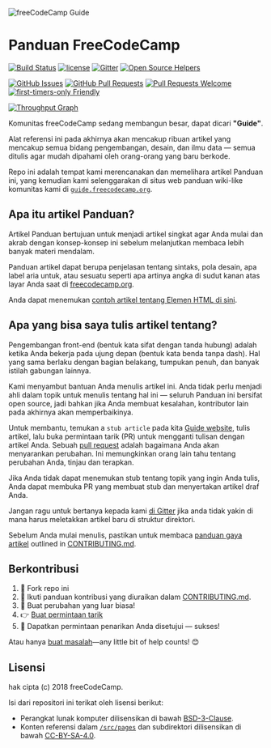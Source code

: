 ![freeCodeCamp Guide](https://s3.amazonaws.com/freecodecamp/wide-social-banner.png)

# Panduan FreeCodeCamp

[![Build Status](https://img.shields.io/travis/freeCodeCamp/guide/master.svg?style=flat-square)](https://travis-ci.org/freeCodeCamp/guide) [![license](https://img.shields.io/badge/license-BSD--3--Clause-lightgrey.svg?style=flat-square)](https://opensource.org/licenses/BSD-3-Clause)  [![Gitter](https://img.shields.io/gitter/room/freeCodeCamp/Contributors.svg?style=flat-square)](https://gitter.im/freeCodeCamp/Contributors)
[![Open Source Helpers](https://www.codetriage.com/freecodecamp/guide/badges/users.svg)](https://www.codetriage.com/freecodecamp/guide)

[![GitHub Issues](https://img.shields.io/github/issues/freeCodeCamp/guide.svg?style=flat-square)](https://github.com/freeCodeCamp/guide/issues) [![GitHub Pull Requests](https://img.shields.io/github/issues-pr/freeCodeCamp/guide.svg?style=flat-square)](https://github.com/freeCodeCamp/guide/pulls) [![Pull Requests Welcome](https://img.shields.io/badge/PRs-welcome-brightgreen.svg?style=flat-square)](http://makeapullrequest.com)
[![first-timers-only Friendly](https://img.shields.io/badge/first--timers--only-friendly-blue.svg?style=flat-square)](http://www.firsttimersonly.com/)

[![Throughput Graph](https://graphs.waffle.io/freeCodeCamp/guide/throughput.svg)](https://waffle.io/freeCodeCamp/guide/metrics)

Komunitas freeCodeCamp sedang membangun besar, dapat dicari **"Guide"**.

Alat referensi ini pada akhirnya akan mencakup ribuan artikel yang mencakup semua bidang pengembangan, desain, dan ilmu data — semua ditulis agar mudah dipahami oleh orang-orang yang baru berkode.

Repo ini adalah tempat kami merencanakan dan memelihara artikel Panduan ini, yang kemudian kami selenggarakan di situs web panduan wiki-like komunitas kami di [`guide.freecodecamp.org`](https://guide.freecodecamp.org).

## Apa itu artikel Panduan?

Artikel Panduan bertujuan untuk menjadi artikel singkat agar Anda mulai dan akrab dengan konsep-konsep ini sebelum melanjutkan membaca lebih banyak materi mendalam.

Panduan artikel dapat berupa penjelasan tentang sintaks, pola desain, apa label aria untuk, atau sesuatu seperti apa artinya angka di sudut kanan atas layar Anda saat di [freecodecamp.org](https://freecodecamp.org).

Anda dapat menemukan [contoh artikel tentang Elemen HTML di sini](./src/pages/html/elements/index.md).

## Apa yang bisa saya tulis artikel tentang?

Pengembangan front-end (bentuk kata sifat dengan tanda hubung) adalah ketika Anda bekerja pada ujung depan (bentuk kata benda tanpa dash). Hal yang sama berlaku dengan bagian belakang, tumpukan penuh, dan banyak istilah gabungan lainnya.

Kami menyambut bantuan Anda menulis artikel ini. Anda tidak perlu menjadi ahli dalam topik untuk menulis tentang hal ini — seluruh Panduan ini bersifat open source, jadi bahkan jika Anda membuat kesalahan, kontributor lain pada akhirnya akan memperbaikinya.

Untuk membantu, temukan a `stub article` pada kita [Guide website](https://guide.freecodecamp.org/), tulis artikel, lalu buka permintaan tarik (PR) untuk mengganti tulisan dengan artikel Anda. Sebuah [pull request](https://help.github.com/articles/about-pull-requests/) adalah bagaimana Anda akan menyarankan perubahan. Ini memungkinkan orang lain tahu tentang perubahan Anda, tinjau dan terapkan.

Jika Anda tidak dapat menemukan stub tentang topik yang ingin Anda tulis, Anda dapat membuka PR yang membuat stub dan menyertakan artikel draf Anda.

Jangan ragu untuk bertanya kepada kami [di Gitter](https://gitter.im/freeCodeCamp/Contributors) jika anda tidak yakin di mana harus meletakkan artikel baru di struktur direktori.

Sebelum Anda mulai menulis, pastikan untuk membaca [panduan gaya artikel](https://github.com/freeCodeCamp/guide/blob/master/CONTRIBUTING.md#article-style-guide) outlined in [CONTRIBUTING.md](CONTRIBUTING.md). 

## Berkontribusi

1. 🍴  Fork repo ini
2. 👀️ Ikuti panduan kontribusi yang diuraikan dalam [CONTRIBUTING.md](CONTRIBUTING.md).
3. 🔧 Buat perubahan yang luar biasa!
4. 👉 [Buat permintaan tarik](https://github.com/freeCodeCamp/guide/compare)
5. 🎉 Dapatkan permintaan penarikan Anda disetujui — sukses!

Atau hanya [buat masalah](https://github.com/freeCodeCamp/guide/issues)—any little bit of help counts! 😊

## Lisensi

hak cipta (c) 2018 freeCodeCamp.

Isi dari repositori ini terikat oleh lisensi berikut:
- Perangkat lunak komputer dilisensikan di bawah [BSD-3-Clause](./LICENSE.md).
- Konten referensi dalam [`/src/pages`](/src/pages) dan subdirektori dilisensikan di bawah [CC-BY-SA-4.0](./src/pages/LICENSE.md).
